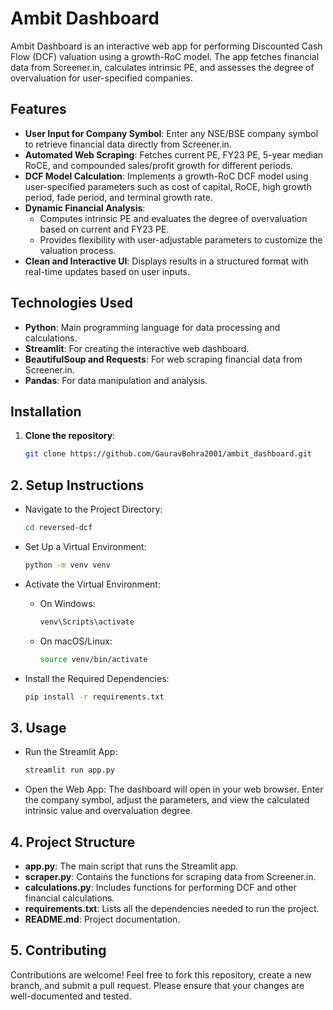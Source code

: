 # Ambit Dashboard

Ambit Dashboard is an interactive web app for performing Discounted Cash Flow (DCF) valuation using a growth-RoC model. The app fetches financial data from Screener.in, calculates intrinsic PE, and assesses the degree of overvaluation for user-specified companies.

## Features
- **User Input for Company Symbol**: Enter any NSE/BSE company symbol to retrieve financial data directly from Screener.in.
- **Automated Web Scraping**: Fetches current PE, FY23 PE, 5-year median RoCE, and compounded sales/profit growth for different periods.
- **DCF Model Calculation**: Implements a growth-RoC DCF model using user-specified parameters such as cost of capital, RoCE, high growth period, fade period, and terminal growth rate.
- **Dynamic Financial Analysis**:
  - Computes intrinsic PE and evaluates the degree of overvaluation based on current and FY23 PE.
  - Provides flexibility with user-adjustable parameters to customize the valuation process.
- **Clean and Interactive UI**: Displays results in a structured format with real-time updates based on user inputs.

## Technologies Used
- **Python**: Main programming language for data processing and calculations.
- **Streamlit**: For creating the interactive web dashboard.
- **BeautifulSoup and Requests**: For web scraping financial data from Screener.in.
- **Pandas**: For data manipulation and analysis.

## Installation
1. **Clone the repository**:
   ```bash
   git clone https://github.com/GauravBohra2001/ambit_dashboard.git

## 2. Setup Instructions

- Navigate to the Project Directory:
  ```bash
  cd reversed-dcf
  ```

- Set Up a Virtual Environment:
  ```bash
  python -m venv venv
  ```

- Activate the Virtual Environment:
  - On Windows:
    ```bash
    venv\Scripts\activate
    ```
  - On macOS/Linux:
    ```bash
    source venv/bin/activate
    ```

- Install the Required Dependencies:
  ```bash
  pip install -r requirements.txt
  ```

## 3. Usage

- Run the Streamlit App:
  ```bash
  streamlit run app.py
  ```

- Open the Web App:
  The dashboard will open in your web browser. Enter the company symbol, adjust the parameters, and view the calculated intrinsic value and overvaluation degree.

## 4. Project Structure
- **app.py**: The main script that runs the Streamlit app.
- **scraper.py**: Contains the functions for scraping data from Screener.in.
- **calculations.py**: Includes functions for performing DCF and other financial calculations.
- **requirements.txt**: Lists all the dependencies needed to run the project.
- **README.md**: Project documentation.

## 5. Contributing
Contributions are welcome! Feel free to fork this repository, create a new branch, and submit a pull request. Please ensure that your changes are well-documented and tested.


